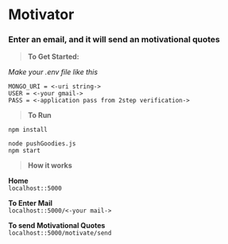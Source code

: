 # Motivator

### Enter an email, and it will send an motivational quotes



>**To Get Started:**

*Make your .env file like this*

`MONGO_URI = <-uri string->`<br>
`USER = <-your gmail->`<br>
`PASS = <-application pass from 2step verification->`<br>

>**To Run**

`npm install`<br>

`node pushGoodies.js`<br>
`npm start`<br>


>**How it works**

**Home**<br>
`localhost::5000`

**To Enter Mail**<br>
`localhost::5000/<-your mail->`

**To send Motivational Quotes**<br>
`localhost::5000/motivate/send`


